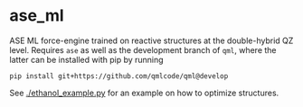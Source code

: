 # ase_ml
ASE ML force-engine trained on reactive structures at the double-hybrid QZ level.
Requires `ase` as well as the development branch of `qml`, where the latter can be installed with pip by running

`pip install git+https://github.com/qmlcode/qml@develop`


See [./ethanol_example.py](ethanol_example.py) for an example on how to optimize structures.
